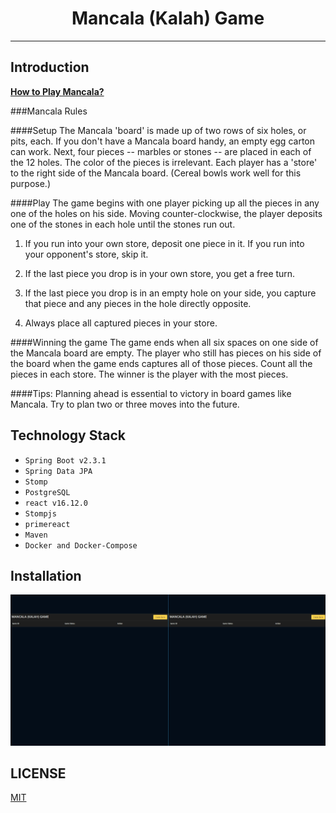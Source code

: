<div align="center">
<h1>Mancala (Kalah) Game</h1>

</div>

<hr />

## Introduction
[**How to Play Mancala?**](https://www.youtube.com/watch?v=OX7rj93m6o8)

###Mancala Rules

####Setup
The Mancala 'board' is made up of two rows of six holes, or pits, each. If you don't have a Mancala board handy, an empty egg carton can work. Next, four pieces -- marbles or stones -- are placed in each of the 12 holes. The color of the pieces is irrelevant.
Each player has a 'store' to the right side of the Mancala board. (Cereal bowls work well for this purpose.)

####Play
The game begins with one player picking up all the pieces in any one of the holes on his side.
Moving counter-clockwise, the player deposits one of the stones in each hole until the stones run out.

1. If you run into your own store, deposit one piece in it. If you run into your opponent's store, skip it.

2. If the last piece you drop is in your own store, you get a free turn.

3. If the last piece you drop is in an empty hole on your side, you capture that piece and any pieces in the hole directly opposite.

4. Always place all captured pieces in your store.

####Winning the game
The game ends when all six spaces on one side of the Mancala board are empty. The player who still has pieces on his side of the board when the game ends captures all of those pieces.
Count all the pieces in each store. The winner is the player with the most pieces.

####Tips:
Planning ahead is essential to victory in board games like Mancala. Try to plan two or three moves into the future.

## Technology Stack
* `Spring Boot v2.3.1`
* `Spring Data JPA`
* `Stomp`
* `PostgreSQL`
* `react v16.12.0`
* `Stompjs`
* `primereact`
* `Maven`
* `Docker and Docker-Compose`


## Installation

![mancala](https://github.com/abdurrahmankolsuz/mancala/blob/master/mancala.gif)

## LICENSE

[MIT](LICENSE)
